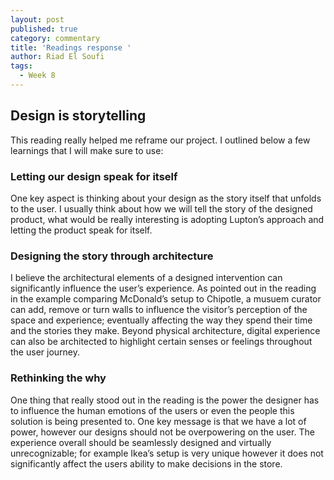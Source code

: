 ```yaml
---
layout: post
published: true
category: commentary
title: 'Readings response '
author: Riad El Soufi
tags:
  - Week 8
---
```

## Design is storytelling

This reading really helped me reframe our project. I outlined below a few learnings that I will make sure to use:  

### Letting our design speak for itself
One key aspect is thinking about your design as the story itself that unfolds to the user. I usually think about how we will tell the story of the designed product, what would be really interesting is adopting Lupton’s approach and letting the product speak for itself. 

### Designing the story through architecture 
I believe the architectural elements of a designed intervention can significantly influence the user’s experience. As pointed out in the reading in the example comparing McDonald’s setup to Chipotle, a musuem curator can add, remove or turn walls to influence the visitor’s perception of the space and experience; eventually affecting the way they spend their time and the stories they make. Beyond physical architecture, digital experience can also be architected to highlight certain senses or feelings throughout the user journey. 

### Rethinking the why 
One thing that really stood out in the reading is the power the designer has to influence the human emotions of the users or even the people this solution is being presented to. One key message is that we have a lot of power, however our designs should not be overpowering on the user. The experience overall should be seamlessly designed and virtually unrecognizable; for example Ikea’s setup is very unique however it does not significantly affect the users ability to make decisions in the store.
